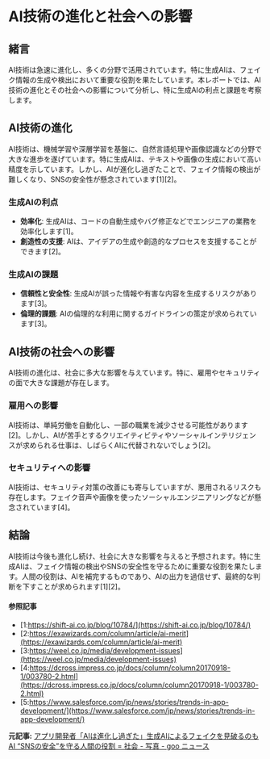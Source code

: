 # AI技術の進化と社会への影響

## 緒言

AI技術は急速に進化し、多くの分野で活用されています。特に生成AIは、フェイク情報の生成や検出において重要な役割を果たしています。本レポートでは、AI技術の進化とその社会への影響について分析し、特に生成AIの利点と課題を考察します。

## AI技術の進化

AI技術は、機械学習や深層学習を基盤に、自然言語処理や画像認識などの分野で大きな進歩を遂げています。特に生成AIは、テキストや画像の生成において高い精度を示しています。しかし、AIが進化し過ぎたことで、フェイク情報の検出が難しくなり、SNSの安全性が懸念されています[1][2]。

### 生成AIの利点

- **効率化**: 生成AIは、コードの自動生成やバグ修正などでエンジニアの業務を効率化します[1]。
- **創造性の支援**: AIは、アイデアの生成や創造的なプロセスを支援することができます[2]。

### 生成AIの課題

- **信頼性と安全性**: 生成AIが誤った情報や有害な内容を生成するリスクがあります[3]。
- **倫理的課題**: AIの倫理的な利用に関するガイドラインの策定が求められています[3]。

## AI技術の社会への影響

AI技術の進化は、社会に多大な影響を与えています。特に、雇用やセキュリティの面で大きな課題が存在します。

### 雇用への影響

AI技術は、単純労働を自動化し、一部の職業を減少させる可能性があります[2]。しかし、AIが苦手とするクリエイティビティやソーシャルインテリジェンスが求められる仕事は、しばらくAIに代替されないでしょう[2]。

### セキュリティへの影響

AI技術は、セキュリティ対策の改善にも寄与していますが、悪用されるリスクも存在します。フェイク音声や画像を使ったソーシャルエンジニアリングなどが懸念されています[4]。

## 結論

AI技術は今後も進化し続け、社会に大きな影響を与えると予想されます。特に生成AIは、フェイク情報の検出やSNSの安全性を守るために重要な役割を果たします。人間の役割は、AIを補完するものであり、AIの出力を過信せず、最終的な判断を下すことが求められます[1][2]。

#### 参照記事
- [1:https://shift-ai.co.jp/blog/10784/](https://shift-ai.co.jp/blog/10784/)
- [2:https://exawizards.com/column/article/ai-merit](https://exawizards.com/column/article/ai-merit)
- [3:https://weel.co.jp/media/development-issues](https://weel.co.jp/media/development-issues)
- [4:https://dcross.impress.co.jp/docs/column/column20170918-1/003780-2.html](https://dcross.impress.co.jp/docs/column/column20170918-1/003780-2.html)
- [5:https://www.salesforce.com/jp/news/stories/trends-in-app-development/](https://www.salesforce.com/jp/news/stories/trends-in-app-development/)


**元記事:** [アプリ開発者「AIは進化し過ぎた」生成AIによるフェイクを見破るのもAI “SNSの安全”を守る人間の役割 = 社会 - 写真 - goo ニュース](https://news.goo.ne.jp/picture/nation/tokaitv-20250308-2114-39219.html)